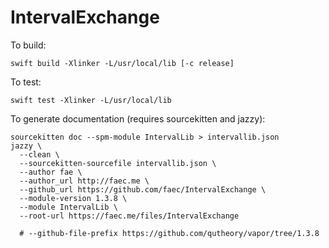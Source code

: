 # IntervalExchange

To build:

```
swift build -Xlinker -L/usr/local/lib [-c release]
```

To test:

```
swift test -Xlinker -L/usr/local/lib
```

To generate documentation (requires sourcekitten and jazzy):

```
sourcekitten doc --spm-module IntervalLib > intervallib.json
jazzy \
  --clean \
  --sourcekitten-sourcefile intervallib.json \
  --author fae \
  --author_url http://faec.me \
  --github_url https://github.com/faec/IntervalExchange \
  --module-version 1.3.8 \
  --module IntervalLib \
  --root-url https://faec.me/files/IntervalExchange

  # --github-file-prefix https://github.com/qutheory/vapor/tree/1.3.8
```

